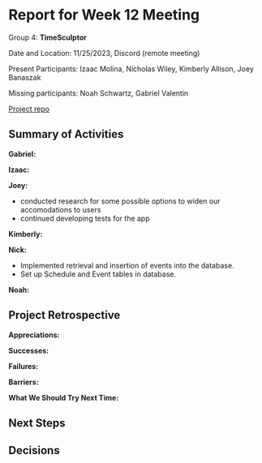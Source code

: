 # Report for Week 12 Meeting

Group 4: **TimeSculptor**

Date and Location: 11/25/2023, Discord (remote meeting)

Present Participants: Izaac Molina, Nicholas Wiley, Kimberly Allison, Joey Banaszak

Missing participants: Noah Schwartz, Gabriel Valentin

[Project repo](https://github.com/nickw409/TimeSculptor)

## **Summary of Activities**

**Gabriel:**



**Izaac:**



**Joey:**

 - conducted research for some possible options to widen our accomodations to users
 - continued developing tests for the app

**Kimberly:**



**Nick:**

- Implemented retrieval and insertion of events into the database.
- Set up Schedule and Event tables in database.

**Noah:**



## **Project Retrospective**

**Appreciations:**



**Successes:**



**Failures:**



**Barriers:**



**What We Should Try Next Time:**



## **Next Steps**



## **Decisions**

